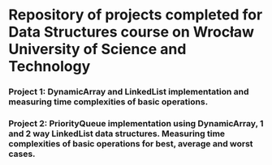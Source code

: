 # Repository of projects completed for Data Structures course on Wrocław University of Science and Technology
### Project 1: DynamicArray and LinkedList implementation and measuring time complexities of basic operations.
### Project 2: PriorityQueue implementation using DynamicArray, 1 and 2 way LinkedList data structures. Measuring time complexities of basic operations for best, average and worst cases.